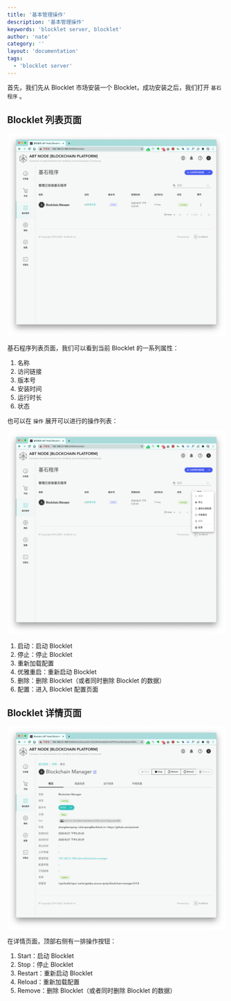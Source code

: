 ```yaml
---
title: '基本管理操作'
description: '基本管理操作'
keywords: 'blocklet server, blocklet'
author: 'nate'
category: ''
layout: 'documentation'
tags:
  - 'blocklet server'
---
```


首先，我们先从 Blocklet 市场安装一个 Blocklet，成功安装之后，我们打开 `基石程序` 。

## Blocklet 列表页面

![](./images/basic-operations-1-zh.png)

基石程序列表页面，我们可以看到当前 Blocklet 的一系列属性：

1. 名称
2. 访问链接
3. 版本号
4. 安装时间
5. 运行时长
6. 状态

也可以在 `操作` 展开可以进行的操作列表：

![](./images/basic-operations-2-zh.png)

1. 启动：启动 Blocklet
2. 停止：停止 Blocklet
3. 重新加载配置
4. 优雅重启：重新启动 Blocklet
5. 删除：删除 Blocklet（或者同时删除 Blocklet 的数据）
6. 配置：进入 Blocklet 配置页面

## Blocklet 详情页面

![](./images/basic-operations-3-zh.png)

在详情页面，顶部右侧有一排操作按钮：

1. Start：启动 Blocklet
2. Stop：停止 Blocklet
3. Restart：重新启动 Blocklet
4. Reload：重新加载配置
5. Remove：删除 Blocklet（或者同时删除 Blocklet 的数据）
